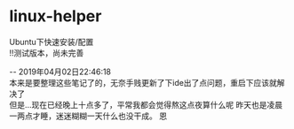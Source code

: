 # linux-helper
Ubuntu下快速安装/配置  
!!测试版本，尚未完善


-- 2019年04月02日22:46:18  
  本来是要整理这些笔记了的，无奈手贱更新了下ide出了点问题，重启下应该就解决了  
  但是...现在已经晚上十点多了，平常我都会觉得熬这点夜算什么呢
  昨天也是凌晨一两点才睡，迷迷糊糊一天什么也没干成。
  恩
